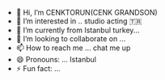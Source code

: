 - 👋 Hi, I’m CENKTORUN(CENK GRANDSON)
- 👀 I’m interested in .. studio acting 🇹🇷 
- 🌱 I’m currently from Istanbul turkey...
- 💞️ I’m looking to collaborate on ...
- 📫 How to reach me ... chat me up 
- 😄 Pronouns: ... Istanbul 
- ⚡ Fun fact: ...

<!---
CENK910/CENK910 is a ✨ special ✨ repository because its `README.md` (this file) appears on your GitHub profile.
You can click the Preview link to take a look at your changes.
--->

